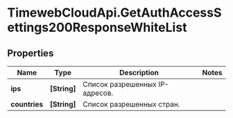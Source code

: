 # TimewebCloudApi.GetAuthAccessSettings200ResponseWhiteList

## Properties

Name | Type | Description | Notes
------------ | ------------- | ------------- | -------------
**ips** | **[String]** | Список разрешенных IP-адресов. | 
**countries** | **[String]** | Список разрешенных стран. | 


